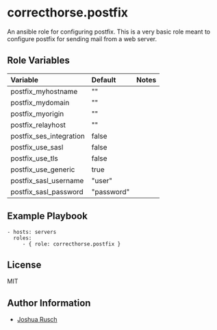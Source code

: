 correcthorse.postfix
=========

An ansible role for configuring postfix. This is a very basic role meant to configure postfix for sending mail from a web server.

Role Variables
--------------
| Variable			| Default			| Notes				|
| :---				| :---				| :---				|
| postfix_myhostname		| ""				| 				|
| postfix_mydomain		| ""				|				|
| postfix_myorigin		| ""				|				|
| postfix_relayhost		| ""				|				|
| postfix_ses_integration	| false				|				|
| postfix_use_sasl		| false				|				|
| postfix_use_tls		| false				|				|
| postfix_use_generic		| true				|				|
| postfix_sasl_username		| "user"			|				|
| postfix_sasl_password		| "password"			|				|

Example Playbook
----------------

    - hosts: servers
      roles:
         - { role: correcthorse.postfix }

License
-------

MIT

Author Information
------------------

* [Joshua Rusch](https://correct.horse/)